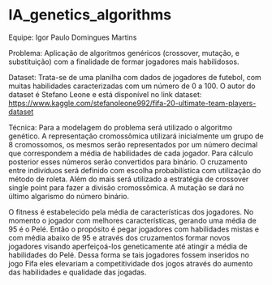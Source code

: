 # IA_genetics_algorithms

Equipe: Igor Paulo Domingues Martins

Problema: Aplicação de algoritmos genéricos (crossover, mutação, e substituição) com a finalidade de formar jogadores mais habilidosos. 

Dataset: Trata-se de uma planilha com dados de jogadores de futebol, com muitas habilidades caracterizadas com um número de 0 a 100. O autor do dataset é Stefano Leone e está disponível no link dataset: https://www.kaggle.com/stefanoleone992/fifa-20-ultimate-team-players-dataset 

Técnica: Para a modelagem do problema será utilizado o algoritmo genético. A representação cromossômica utilizará inicialmente um grupo de 8 cromossomos, os mesmos serão representados por um número decimal que correspondem a média de habilidades de cada jogador. Para cálculo posterior esses números serão convertidos para binário. O cruzamento entre indivíduos será definido com escolha probabilística com utilização do método de roleta. Além do mais será utilizado a estratégia de crossover single point para fazer a divisão cromossômica. A mutação se dará no último algarismo do número binário.

O fitness é estabelecido pela média de características dos jogadores. No momento o jogador com melhores características, gerando uma média de 95 é o Pelé. Então o propósito é pegar jogadores com habilidades mistas e com média abaixo de 95 e através dos cruzamentos formar novos jogadores visando aperfeiçoá-los geneticamente até atingir a média de habilidades do Pelé. Dessa forma se tais jogadores fossem inseridos no jogo Fifa eles elevariam a competitividade dos jogos através do aumento das habilidades e qualidade das jogadas. 
